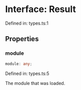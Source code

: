 # Interface: Result

Defined in: types.ts:1

## Properties

### module

```ts
module: any;
```

Defined in: types.ts:5

The module that was loaded.
